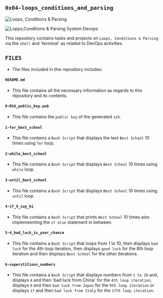 ## `0x04-loops_conditions_and_parsing`

![Loops, Conditions & Parsing](https://media.geeksforgeeks.org/wp-content/uploads/20190726164056/Capture55555.jpg)

![Lopps,Conditions & Parsing System Devops](https://miro.medium.com/max/900/1*5WnS9BpXWButA9eNFWorXw.jpeg)

This repository contains tasks and projects on `Loops, Conditions & Parsing` via the `shell` and 'terminal' as related to DevOps activities.

## `FILES`
  - The files included in this repository includes:

#### `README.md`
  - This file contains all the necessary information as regards to this repository and its contents.

#### `0-RSA_public_key.pub`
  - This file contains the `public key` of the generated `ssh`.

#### `1-for_best_school`
  - This file contains a `Bash Script` that displays the text `Best School` 10 times using `for` loop.

#### `2-while_best_school`
  - This file contains a `Bash Script` that displays `Best School` 10 times using `while` loop.

#### `3-until_best_school`
  - This file contains 	a `Bash Script` that displays `Best School` 10 times using `until` loop.
#### `4-if_9_say_hi`
  - This file contains a `Bash Script` that prints `Best School` 10 times also implemeenting the `if else` statement in between.

#### `5-4_bad_luck_is_your_chance`
  - This file contains a `Bash Script` that loops from 1 to 10, then displays `bad luck` for the 4th loop iteration, then displays `good luck` for the 8th loop iteration and then displays `Best School` for the other iterations.

#### `6-superstitious_numbers`
  - This file contains a `Bash Script` that displays numbers from `1 to 20` and, displays `4` and then 'bad luck from China' for the `4th loop iteration`, displays `9` and then `bad luck from Japan` for the `9th loop iteration` or displays `17` and then `bad luck from Italy` for the `17th loop iteration`.
